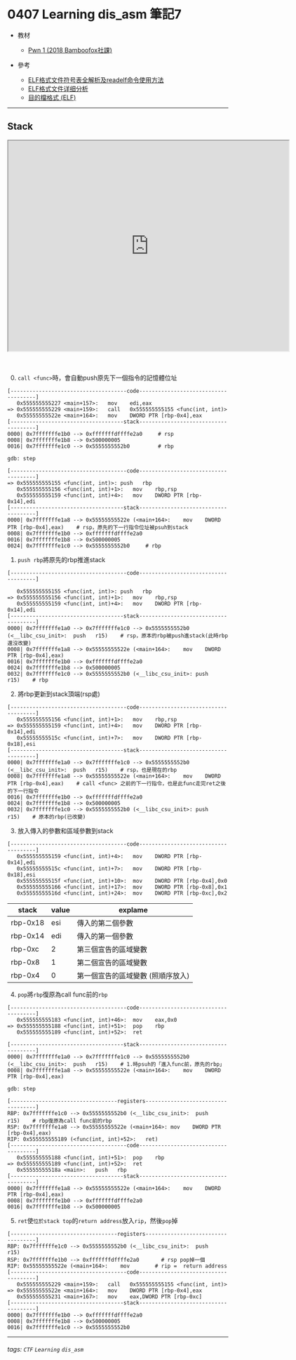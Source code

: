 0407 Learning dis_asm 筆記7
===
* 教材
    * [Pwn 1 (2018 Bamboofox社課)](https://drive.google.com/file/d/16eP_DqOXdh-TljABnIHWsCByL5a0u0zF/view)

* 參考
    * [ELF格式文件符号表全解析及readelf命令使用方法](https://blog.csdn.net/freeking101/article/details/78270487)
    * [ELF格式文件详细分析](https://blog.csdn.net/xuehuafeiwu123/article/details/72963229)
    * [目的檔格式 (ELF)](http://ccckmit.wikidot.com/lk:elf)

---

## Stack

<iframe src="https://drive.google.com/file/d/16eP_DqOXdh-TljABnIHWsCByL5a0u0zF/preview" width="640" height="480"></iframe>

<br>
<br>
<br>

0. `call <func>`時，會自動push原先下一個指令的記憶體位址
```b
[-------------------------------------code-------------------------------------]
   0x555555555227 <main+157>:	mov    edi,eax
=> 0x555555555229 <main+159>:	call   0x555555555155 <func(int, int)>
   0x55555555522e <main+164>:	mov    DWORD PTR [rbp-0x4],eax
[------------------------------------stack-------------------------------------]
0000| 0x7fffffffe1b0 --> 0xfffffffdffffe2a0     # rsp
0008| 0x7fffffffe1b8 --> 0x500000005 
0016| 0x7fffffffe1c0 --> 0x5555555552b0         # rbp 
```
`gdb: step`
```b
[-------------------------------------code-------------------------------------]
=> 0x555555555155 <func(int, int)>:	push   rbp
   0x555555555156 <func(int, int)+1>:	mov    rbp,rsp
   0x555555555159 <func(int, int)+4>:	mov    DWORD PTR [rbp-0x14],edi
[------------------------------------stack-------------------------------------]
0000| 0x7fffffffe1a8 --> 0x55555555522e (<main+164>:	mov    DWORD PTR [rbp-0x4],eax)    # rsp，原先的下一行指令位址被psuh到stack
0008| 0x7fffffffe1b0 --> 0xfffffffdffffe2a0 
0016| 0x7fffffffe1b8 --> 0x500000005 
0024| 0x7fffffffe1c0 --> 0x5555555552b0     # rbp
```

1. `push rbp`將原先的rbp推進stack
```b
[-------------------------------------code-------------------------------------]

   0x555555555155 <func(int, int)>:	push   rbp
=> 0x555555555156 <func(int, int)+1>:	mov    rbp,rsp
   0x555555555159 <func(int, int)+4>:	mov    DWORD PTR [rbp-0x14],edi
[------------------------------------stack-------------------------------------]
0000| 0x7fffffffe1a0 --> 0x7fffffffe1c0 --> 0x5555555552b0 (<__libc_csu_init>:	push   r15)    # rsp，原本的rbp被push進stack(此時rbp還沒改變)
0008| 0x7fffffffe1a8 --> 0x55555555522e (<main+164>:	mov    DWORD PTR [rbp-0x4],eax)
0016| 0x7fffffffe1b0 --> 0xfffffffdffffe2a0 
0024| 0x7fffffffe1b8 --> 0x500000005 
0032| 0x7fffffffe1c0 --> 0x5555555552b0 (<__libc_csu_init>:	push   r15)    # rbp
```

2. 將rbp更新到stack頂端(rsp處)
```b
[-------------------------------------code-------------------------------------]
   0x555555555156 <func(int, int)+1>:	mov    rbp,rsp
=> 0x555555555159 <func(int, int)+4>:	mov    DWORD PTR [rbp-0x14],edi
   0x55555555515c <func(int, int)+7>:	mov    DWORD PTR [rbp-0x18],esi
[------------------------------------stack-------------------------------------]
0000| 0x7fffffffe1a0 --> 0x7fffffffe1c0 --> 0x5555555552b0 (<__libc_csu_init>:	push   r15)    # rsp，也是現在的rbp
0008| 0x7fffffffe1a8 --> 0x55555555522e (<main+164>:	mov    DWORD PTR [rbp-0x4],eax)    # call <func> 之前的下一行指令，也是此func走完ret之後的下一行指令
0016| 0x7fffffffe1b0 --> 0xfffffffdffffe2a0 
0024| 0x7fffffffe1b8 --> 0x500000005 
0032| 0x7fffffffe1c0 --> 0x5555555552b0 (<__libc_csu_init>:	push   r15)    # 原本的rbp(已改變)
```


3. 放入傳入的參數和區域參數到stack
```b
[-------------------------------------code-------------------------------------]
   0x555555555159 <func(int, int)+4>:   mov    DWORD PTR [rbp-0x14],edi
   0x55555555515c <func(int, int)+7>:   mov    DWORD PTR [rbp-0x18],esi
   0x55555555515f <func(int, int)+10>:  mov    DWORD PTR [rbp-0x4],0x0
   0x555555555166 <func(int, int)+17>:  mov    DWORD PTR [rbp-0x8],0x1
   0x55555555516d <func(int, int)+24>:  mov    DWORD PTR [rbp-0xc],0x2
```
stack|value|explame
-|-|-
rbp-0x18|esi |傳入的第二個參數
rbp-0x14|edi |傳入的第一個參數
rbp-0xc|2 |第三個宣告的區域變數
rbp-0x8|1 |第二個宣告的區域變數
rbp-0x4|0 |第一個宣告的區域變數 (照順序放入)

4. `pop`將`rbp`復原為call func前的`rbp`
```b
[-------------------------------------code-------------------------------------]
   0x555555555183 <func(int, int)+46>:	mov    eax,0x0   
=> 0x555555555188 <func(int, int)+51>:	pop    rbp
   0x555555555189 <func(int, int)+52>:	ret    

[------------------------------------stack-------------------------------------]
0000| 0x7fffffffe1a0 --> 0x7fffffffe1c0 --> 0x5555555552b0 (<__libc_csu_init>:	push   r15)    # 1.時psuh的「進入func前，原先的rbp」
0008| 0x7fffffffe1a8 --> 0x55555555522e (<main+164>:	mov    DWORD PTR [rbp-0x4],eax)
```
`gdb: step`
```b
[----------------------------------registers-----------------------------------]
RBP: 0x7fffffffe1c0 --> 0x5555555552b0 (<__libc_csu_init>:	push   r15)    # rbp復原為call func前的rbp
RSP: 0x7fffffffe1a8 --> 0x55555555522e (<main+164>:	mov    DWORD PTR [rbp-0x4],eax)
RIP: 0x555555555189 (<func(int, int)+52>:	ret)
[-------------------------------------code-------------------------------------]
   0x555555555188 <func(int, int)+51>:	pop    rbp
=> 0x555555555189 <func(int, int)+52>:	ret    
   0x55555555518a <main>:	push   rbp
[------------------------------------stack-------------------------------------]
0000| 0x7fffffffe1a8 --> 0x55555555522e (<main+164>:	mov    DWORD PTR [rbp-0x4],eax)
0008| 0x7fffffffe1b0 --> 0xfffffffdffffe2a0 
0016| 0x7fffffffe1b8 --> 0x500000005 
```

5. `ret`使`位於stack top`的`return address`放入`rip`，然後`pop`掉
```b
[----------------------------------registers-----------------------------------]
RBP: 0x7fffffffe1c0 --> 0x5555555552b0 (<__libc_csu_init>:	push   r15)
RSP: 0x7fffffffe1b0 --> 0xfffffffdffffe2a0       # rsp pop掉一個
RIP: 0x55555555522e (<main+164>:	mov        # rip =  return address
[-------------------------------------code-------------------------------------]
   0x555555555229 <main+159>:	call   0x555555555155 <func(int, int)>
=> 0x55555555522e <main+164>:	mov    DWORD PTR [rbp-0x4],eax
   0x555555555231 <main+167>:	mov    eax,DWORD PTR [rbp-0xc]
[------------------------------------stack-------------------------------------]
0000| 0x7fffffffe1b0 --> 0xfffffffdffffe2a0 
0008| 0x7fffffffe1b8 --> 0x500000005 
0016| 0x7fffffffe1c0 --> 0x5555555552b0 
```

---

###### tags: `CTF` `Learning` `dis_asm`




